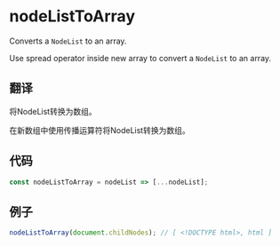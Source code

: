 # nodeListToArray

Converts a `NodeList` to an array.

Use spread operator inside new array to convert a `NodeList` to an array.

## 翻译

将NodeList转换为数组。

在新数组中使用传播运算符将NodeList转换为数组。

## 代码

```js
const nodeListToArray = nodeList => [...nodeList];
```

## 例子

```js
nodeListToArray(document.childNodes); // [ <!DOCTYPE html>, html ]
```
